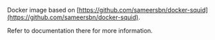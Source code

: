 Docker image based on [https://github.com/sameersbn/docker-squid](https://github.com/sameersbn/docker-squid).

Refer to documentation there for more information.
